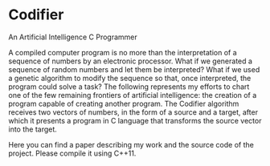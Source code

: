 # Codifier
An Artificial Intelligence C Programmer

A compiled computer program is no more than the interpretation of a sequence of numbers by an electronic processor. What if we generated a sequence of random numbers and let them be interpreted? What if we used a genetic algorithm to modify the sequence so that, once interpreted, the program could solve a task? The following represents my efforts to chart one of the few remaining frontiers of artificial intelligence:  the creation of a program capable of creating another program. The Codifier algorithm receives two vectors of numbers, in the form of a source and a target, after which it presents a program in C language that transforms the source vector into the target.

Here you can find a paper describing my work and the source code of the project. Please compile it using C++11.

